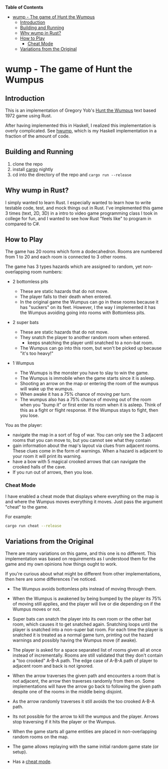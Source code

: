 <!-- markdown-toc start - Don't edit this section. Run M-x markdown-toc-refresh-toc -->
**Table of Contents**

- [wump - The game of Hunt the Wumpus](#wump---the-game-of-hunt-the-wumpus)
    - [Introduction](#introduction)
    - [Building and Running](#building-and-running)
    - [Why wump in Rust?](#why-wump-in-rust)
    - [How to Play](#how-to-play)
        - [Cheat Mode](#cheat-mode)
    - [Variations from the Original](#variations-from-the-original)

<!-- markdown-toc end -->

# wump - The game of Hunt the Wumpus

## Introduction

This is an implementation of Gregory Yob's [Hunt the
Wumpus](https://en.wikipedia.org/wiki/Hunt_the_Wumpus) text based 1972 game
using Rust.

After having implemented this in Haskell, I realized this implementation is
overly complicated. See [hwump](https://github.com/willbush/hwump), which is my
Haskell implementation in a fraction of the amount of code.

## Building and Running

1. clone the repo
2. install [cargo](https://crates.io/) nightly
3. cd into the directory of the repo and `cargo run --release`

## Why wump in Rust?

I simply wanted to learn Rust. I especially wanted to learn how to write
testable code, test, and mock things out in Rust. I've implemented this game 3
times (text, 2D, 3D) in a intro to video game programming class I took in
college for fun, and I wanted to see how Rust "feels like" to program in
compared to C#.

## How to Play

The game has 20 rooms which form a dodecahedron. Rooms are numbered from 1 to 20
and each room is connected to 3 other rooms.

The game has 3 types hazards which are assigned to random, yet non-overlapping
room numbers:

- 2 bottomless pits
  - These are static hazards that do not move.
  - The player falls to their death when entered.
  - In the original game the Wumpus can go in these rooms because it has
    "suckers" on its feet. However, I the way I implemented it has the Wumpus
    avoiding going into rooms with Bottomless pits.

- 2 super bats
  - These are static hazards that do not move.
  - They snatch the player to another random room when entered.
    - keeps snatching the player until snatched to a non-bat room.
  - The Wumpus can go into this room, but won't be picked up because "it's too
    heavy!"

- 1 Wumpus
  - The Wumups is the monster you have to slay to win the game.
  - The Wumpus is immobile when the game starts since it is asleep.
  - Shooting an arrow on the map or entering the room of the wumpus will wake up
    the wumpus.
  - When awake it has a 75% chance of moving per turn.
  - The wumpus also has a 75% chance of moving out of the room when you "bump
    it" or first enter its room when it is asleep. Think of this as a fight or
    flight response. If the Wumpus stays to fight, then you lose.

You as the player:

- navigate the map in a sort of fog of war. You can only see the 3 adjacent
  rooms that you can move to, but you cannot see what they contain
- gain information about the map's layout via clues from adjacent rooms. These
  clues come in the form of warnings. When a hazard is adjacent to your room it
  will print its warning.
- have a bow with 5 magical crooked arrows that can navigate the crooked halls
  of the cave.
- If you run out of arrows, then you lose.

### Cheat Mode

I have enabled a cheat mode that displays where everything on the map is and
where the Wumpus moves everything it moves. Just pass the argument "cheat" to
the game.

For example:

```bash
cargo run cheat --release
```

## Variations from the Original

There are many variations on this game, and this one is no different. This
implementation was based on requirements as I understood them for the game and
my own opinions how things ought to work.

If you're curious about what might be different from other implementations, then
here are some differences I've noticed.

- The Wumpus avoids bottomless pits instead of moving through them.

- When the Wumpus is awakened by being bumped by the player its 75% of moving
  still applies, and the player will live or die depending on if the Wumpus
  moves or not.

- Super bats can snatch the player into its own room or the other bat room,
  which causes it to get snatched again. Snatching loops until the player is
  snatched into a non-super bat room. For each time the player is snatched it is
  treated as a normal game turn, printing out the hazard warnings and possibly
  having the Wumpus move (if awake).

- The player is asked for a space separated list of rooms given all at once
  instead of incrementally. Rooms are still validated that they don't contain a
  "too crooked" A-B-A path. The edge case of A-B-A path of player to adjacent
  room and back is not ignored.

- When the arrow traverses the given path and encounters a room that is not
  adjacent, the arrow then traverses randomly from then on. Some implementations
  will have the arrow go back to following the given path despite one of the
  rooms in the middle being disjoint.

- As the arrow randomly traverses it still avoids the too crooked A-B-A path.

- Its not possible for the arrow to kill the wumpus and the player. Arrows stop
  traversing if it hits the player or the Wumpus.

- When the game starts all game entities are placed in non-overlapping random
  rooms on the map.

- The game allows replaying with the same initial random game state (or setup).

- Has a [cheat mode](#cheat-mode).
